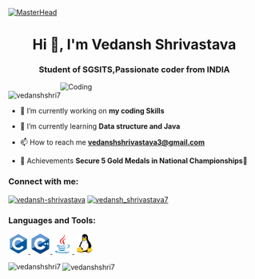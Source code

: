 [![MasterHead](https://cdn.dribbble.com/users/1162077/screenshots/3848914/programmer.gif)](https://github.com/vedanshshri7)
<h1 align="center">Hi 👋, I'm Vedansh Shrivastava</h1>
<h3 align="center">Student of SGSITS,Passionate coder from INDIA</h3>
<img align="right" alt="Coding" width="400" src="https://media.tenor.com/-UygBh3nnfEAAAAC/coding.gif">

<p align="left"> <img src="https://komarev.com/ghpvc/?username=vedanshshri7&label=Profile%20views&color=0e75b6&style=flat" alt="vedanshshri7" /> </p>

- 🔭 I’m currently working on **my coding Skills**

- 🌱 I’m currently learning **Data structure and Java**

- 📫 How to reach me **vedanshshrivastava3@gmail.com**

- 🎯 Achievements **Secure 5 Gold Medals in National Championships🥇**

<h3 align="left">Connect with me:</h3>
<p align="left">
<a href="https://linkedin.com/in/vedansh-shrivastava" target="blank"><img align="center" src="https://raw.githubusercontent.com/rahuldkjain/github-profile-readme-generator/master/src/images/icons/Social/linked-in-alt.svg" alt="vedansh-shrivastava" height="30" width="40" /></a>
<a href="https://instagram.com/vedansh_shrivastava7" target="blank"><img align="center" src="https://raw.githubusercontent.com/rahuldkjain/github-profile-readme-generator/master/src/images/icons/Social/instagram.svg" alt="vedansh_shrivastava7" height="30" width="40" /></a>
</p>

<h3 align="left">Languages and Tools:</h3>
<p align="left"> <a href="https://www.cprogramming.com/" target="_blank" rel="noreferrer"> <img src="https://raw.githubusercontent.com/devicons/devicon/master/icons/c/c-original.svg" alt="c" width="40" height="40"/> </a> <a href="https://www.w3schools.com/cpp/" target="_blank" rel="noreferrer"> <img src="https://raw.githubusercontent.com/devicons/devicon/master/icons/cplusplus/cplusplus-original.svg" alt="cplusplus" width="40" height="40"/> </a> <a href="https://www.java.com" target="_blank" rel="noreferrer"> <img src="https://raw.githubusercontent.com/devicons/devicon/master/icons/java/java-original.svg" alt="java" width="40" height="40"/> </a> <a href="https://www.linux.org/" target="_blank" rel="noreferrer"> <img src="https://raw.githubusercontent.com/devicons/devicon/master/icons/linux/linux-original.svg" alt="linux" width="40" height="40"/> </a> </p>

<p><img align="left" src="https://github-readme-stats.vercel.app/api/top-langs?username=vedanshshri7&show_icons=true&locale=en&layout=compact" alt="vedanshshri7" /></p>

<p>&nbsp;<img align="center" src="https://github-readme-stats.vercel.app/api?username=vedanshshri7&show_icons=true&locale=en" alt="vedanshshri7" /></p>
